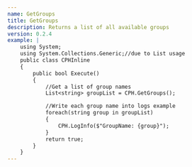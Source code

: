 ```yaml
---
name: GetGroups
title: GetGroups
description: Returns a list of all available groups
version: 0.2.4
example: |
    using System;
    using System.Collections.Generic;//due to List usage
    public class CPHInline
    {
        public bool Execute()
        {
            //Get a list of group names
            List<string> groupList = CPH.GetGroups();

            //Write each group name into logs example
            foreach(string group in groupList)
            {
                CPH.LogInfo($"GroupName: {group}");
            }
            return true;
        }
    }
---
```

